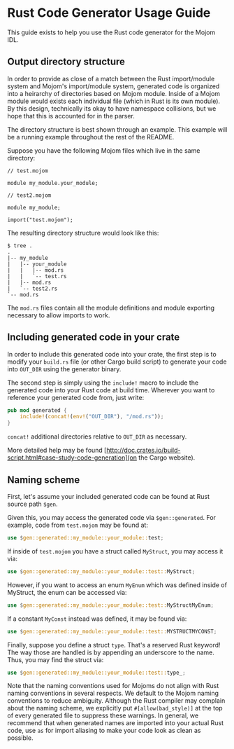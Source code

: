 # Rust Code Generator Usage Guide

This guide exists to help you use the Rust code generator for the Mojom IDL.

## Output directory structure

In order to provide as close of a match between the Rust import/module system
and Mojom's import/module system, generated code is organized into a heirarchy
of directories based on Mojom module. Inside of a Mojom module would exists each
individual file (which in Rust is its own module). By this design, technically
its okay to have namespace collisions, but we hope that this is accounted for in
the parser.

The directory structure is best shown through an example. This example will be a
running example throughout the rest of the README.

Suppose you have the following Mojom files which live in the same directory:

```mojom
// test.mojom

module my_module.your_module;
```

```mojom
// test2.mojom

module my_module;

import("test.mojom");
```

The resulting directory structure would look like this:

```
$ tree .
.
|-- my_module
|   |-- your_module
|   |   |-- mod.rs
|   |   `-- test.rs
|   |-- mod.rs
|   `-- test2.rs
`-- mod.rs
```

The ``mod.rs`` files contain all the module definitions and module exporting
necessary to allow imports to work.

## Including generated code in your crate

In order to include this generated code into your crate, the first step is to
modify your ``build.rs`` file (or other Cargo build script) to generate your code
into ``OUT_DIR`` using the generator binary.

The second step is simply using the ``include!`` macro to include the generated
code into your Rust code at build time. Wherever you want to reference your
generated code from, just write:

```rust
pub mod generated {
    include!(concat!(env!("OUT_DIR"), "/mod.rs"));
}
```

``concat!`` additional directories relative to ``OUT_DIR`` as necessary.

More detailed help may be found 
[http://doc.crates.io/build-script.html#case-study-code-generation](on the Cargo
website).

## Naming scheme

First, let's assume your included generated code can be found at Rust source
path ``$gen``.

Given this, you may access the generated code via ``$gen::generated``. For
example, code from ``test.mojom`` may be found at:

```rust
use $gen::generated::my_module::your_module::test;
```

If inside of ``test.mojom`` you have a struct called ``MyStruct``, you may
access it via:

```rust
use $gen::generated::my_module::your_module::test::MyStruct;
```

However, if you want to access an enum ``MyEnum`` which was defined inside of
MyStruct, the enum can be accessed via:

```rust
use $gen::generated::my_module::your_module::test::MyStructMyEnum;
```

If a constant ``MyConst`` instead was defined, it may be found via:

```rust
use $gen::generated::my_module::your_module::test::MYSTRUCTMYCONST;
```

Finally, suppose you define a struct ``type``. That's a reserved Rust keyword!
The way those are handled is by appending an underscore to the name. Thus, you
may find the struct via:

```rust
use $gen::generated::my_module::your_module::test::type_;
```

Note that the naming conventions used for Mojoms do not align with Rust naming
conventions in several respects. We default to the Mojom naming conventions to
reduce ambiguity. Although the Rust compiler may complain about the naming
scheme, we explicitly put ``#[allow(bad_style)]`` at the top of every generated
file to suppress these warnings. In general, we recommend that when generated
names are imported into your actual Rust code, use ``as`` for import aliasing to
make your code look as clean as possible.

